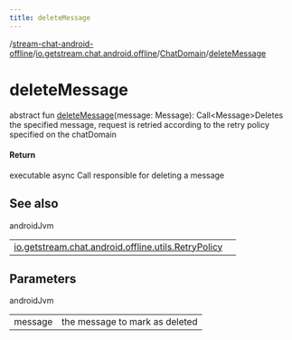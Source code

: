 ```yaml
---
title: deleteMessage
---
```

/[stream-chat-android-offline](../../index.md)/[io.getstream.chat.android.offline](../index.md)/[ChatDomain](index.md)/[deleteMessage](deleteMessage.md)  
  
  
  
# deleteMessage  
abstract fun [deleteMessage](deleteMessage.md)(message: Message): Call&lt;Message&gt;Deletes the specified message, request is retried according to the retry policy specified on the chatDomain  
  
#### Return  
executable async Call responsible for deleting a message  
  
## See also  
  
androidJvm  
  
| | |
|---|---|
| <a name="io.getstream.chat.android.offline/ChatDomain/deleteMessage/#io.getstream.chat.android.client.models.Message/PointingToDeclaration/"></a>[io.getstream.chat.android.offline.utils.RetryPolicy](../../io.getstream.chat.android.offline.utils/RetryPolicy/index.md)| <a name="io.getstream.chat.android.offline/ChatDomain/deleteMessage/#io.getstream.chat.android.client.models.Message/PointingToDeclaration/"></a>|
  
  
  
## Parameters  
  
androidJvm  
  
| | |
|---|---|
| <a name="io.getstream.chat.android.offline/ChatDomain/deleteMessage/#io.getstream.chat.android.client.models.Message/PointingToDeclaration/"></a>message| <a name="io.getstream.chat.android.offline/ChatDomain/deleteMessage/#io.getstream.chat.android.client.models.Message/PointingToDeclaration/"></a>the message to mark as deleted|
  

